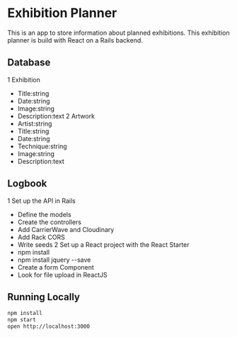 # Exhibition Planner
This is an app to store information about planned exhibitions. This exhibition planner is build with React on a Rails backend.


## Database
1 Exhibition
  * Title:string
  * Date:string
  * Image:string
  * Description:text
2 Artwork
  * Artist:string
  * Title:string
  * Date:string
  * Technique:string
  * Image:string
  * Description:text
  <!-- * Later on I need to include audio -->


## Logbook
1 Set up the API in Rails
  * Define the models
  * Create the controllers
  * Add CarrierWave and Cloudinary
  * Add Rack CORS
  * Write seeds
2 Set up a React project with the React Starter
  * npm install
  * npm install jquery --save
  * Create a form Component
  * Look for file upload in ReactJS



## Running Locally

```bash
npm install
npm start
open http://localhost:3000
```
